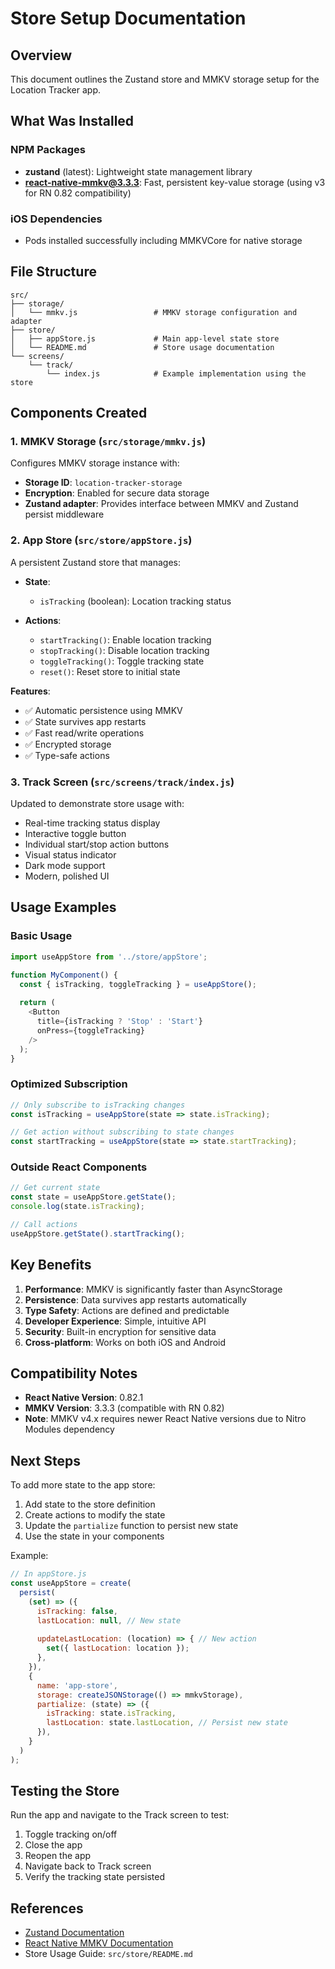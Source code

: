 # Store Setup Documentation

## Overview

This document outlines the Zustand store and MMKV storage setup for the Location Tracker app.

## What Was Installed

### NPM Packages
- **zustand** (latest): Lightweight state management library
- **react-native-mmkv@3.3.3**: Fast, persistent key-value storage (using v3 for RN 0.82 compatibility)

### iOS Dependencies
- Pods installed successfully including MMKVCore for native storage

## File Structure

```
src/
├── storage/
│   └── mmkv.js                 # MMKV storage configuration and adapter
├── store/
│   ├── appStore.js             # Main app-level state store
│   └── README.md               # Store usage documentation
└── screens/
    └── track/
        └── index.js            # Example implementation using the store
```

## Components Created

### 1. MMKV Storage (`src/storage/mmkv.js`)

Configures MMKV storage instance with:
- **Storage ID**: `location-tracker-storage`
- **Encryption**: Enabled for secure data storage
- **Zustand adapter**: Provides interface between MMKV and Zustand persist middleware

### 2. App Store (`src/store/appStore.js`)

A persistent Zustand store that manages:
- **State**:
  - `isTracking` (boolean): Location tracking status
  
- **Actions**:
  - `startTracking()`: Enable location tracking
  - `stopTracking()`: Disable location tracking
  - `toggleTracking()`: Toggle tracking state
  - `reset()`: Reset store to initial state

**Features**:
- ✅ Automatic persistence using MMKV
- ✅ State survives app restarts
- ✅ Fast read/write operations
- ✅ Encrypted storage
- ✅ Type-safe actions

### 3. Track Screen (`src/screens/track/index.js`)

Updated to demonstrate store usage with:
- Real-time tracking status display
- Interactive toggle button
- Individual start/stop action buttons
- Visual status indicator
- Dark mode support
- Modern, polished UI

## Usage Examples

### Basic Usage

```javascript
import useAppStore from '../store/appStore';

function MyComponent() {
  const { isTracking, toggleTracking } = useAppStore();
  
  return (
    <Button 
      title={isTracking ? 'Stop' : 'Start'} 
      onPress={toggleTracking} 
    />
  );
}
```

### Optimized Subscription

```javascript
// Only subscribe to isTracking changes
const isTracking = useAppStore(state => state.isTracking);

// Get action without subscribing to state changes
const startTracking = useAppStore(state => state.startTracking);
```

### Outside React Components

```javascript
// Get current state
const state = useAppStore.getState();
console.log(state.isTracking);

// Call actions
useAppStore.getState().startTracking();
```

## Key Benefits

1. **Performance**: MMKV is significantly faster than AsyncStorage
2. **Persistence**: Data survives app restarts automatically
3. **Type Safety**: Actions are defined and predictable
4. **Developer Experience**: Simple, intuitive API
5. **Security**: Built-in encryption for sensitive data
6. **Cross-platform**: Works on both iOS and Android

## Compatibility Notes

- **React Native Version**: 0.82.1
- **MMKV Version**: 3.3.3 (compatible with RN 0.82)
- **Note**: MMKV v4.x requires newer React Native versions due to Nitro Modules dependency

## Next Steps

To add more state to the app store:

1. Add state to the store definition
2. Create actions to modify the state
3. Update the `partialize` function to persist new state
4. Use the state in your components

Example:
```javascript
// In appStore.js
const useAppStore = create(
  persist(
    (set) => ({
      isTracking: false,
      lastLocation: null, // New state
      
      updateLastLocation: (location) => { // New action
        set({ lastLocation: location });
      },
    }),
    {
      name: 'app-store',
      storage: createJSONStorage(() => mmkvStorage),
      partialize: (state) => ({
        isTracking: state.isTracking,
        lastLocation: state.lastLocation, // Persist new state
      }),
    }
  )
);
```

## Testing the Store

Run the app and navigate to the Track screen to test:
1. Toggle tracking on/off
2. Close the app
3. Reopen the app
4. Navigate back to Track screen
5. Verify the tracking state persisted

## References

- [Zustand Documentation](https://github.com/pmndrs/zustand)
- [React Native MMKV Documentation](https://github.com/mrousavy/react-native-mmkv)
- Store Usage Guide: `src/store/README.md`

